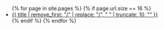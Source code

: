 <ul>
  {% for page in site.pages %}
    {% if page.url.size == 16 %}
      <li><a href = "{{ page.url | relative_url }}">{{ title | remove_first: "/" | replace: "/", " " | truncate: 10, "" }}</a></li>
    {% endif %}
  {% endfor %}
</ul>
